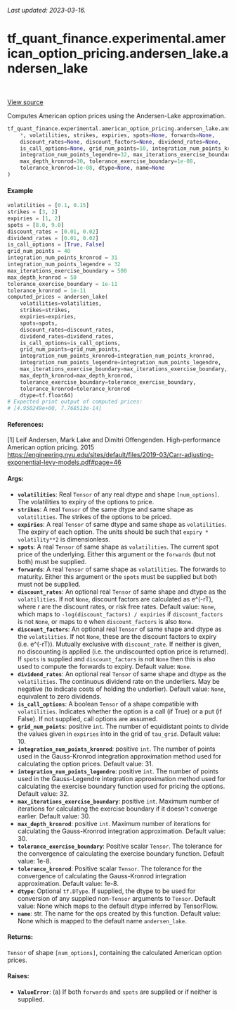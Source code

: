 <!--
This file is generated by a tool. Do not edit directly.
For open-source contributions the docs will be updated automatically.
-->

*Last updated: 2023-03-16.*

<div itemscope itemtype="http://developers.google.com/ReferenceObject">
<meta itemprop="name" content="tf_quant_finance.experimental.american_option_pricing.andersen_lake.andersen_lake" />
<meta itemprop="path" content="Stable" />
</div>

# tf_quant_finance.experimental.american_option_pricing.andersen_lake.andersen_lake

<!-- Insert buttons and diff -->

<table class="tfo-notebook-buttons tfo-api" align="left">
</table>

<a target="_blank" href="https://github.com/google/tf-quant-finance/blob/master/tf_quant_finance/experimental/american_option_pricing/andersen_lake.py">View source</a>



Computes American option prices using the Andersen-Lake approximation.

```python
tf_quant_finance.experimental.american_option_pricing.andersen_lake.andersen_lake(
    *, volatilities, strikes, expiries, spots=None, forwards=None,
    discount_rates=None, discount_factors=None, dividend_rates=None,
    is_call_options=None, grid_num_points=10, integration_num_points_kronrod=31,
    integration_num_points_legendre=32, max_iterations_exercise_boundary=30,
    max_depth_kronrod=30, tolerance_exercise_boundary=1e-08,
    tolerance_kronrod=1e-08, dtype=None, name=None
)
```



<!-- Placeholder for "Used in" -->

#### Example

```python
volatilities = [0.1, 0.15]
strikes = [3, 2]
expiries = [1, 2]
spots = [8.0, 9.0]
discount_rates = [0.01, 0.02]
dividend_rates = [0.01, 0.02]
is_call_options = [True, False]
grid_num_points = 40
integration_num_points_kronrod = 31
integration_num_points_legendre = 32
max_iterations_exercise_boundary = 500
max_depth_kronrod = 50
tolerance_exercise_boundary = 1e-11
tolerance_kronrod = 1e-11
computed_prices = andersen_lake(
    volatilities=volatilities,
    strikes=strikes,
    expiries=expiries,
    spots=spots,
    discount_rates=discount_rates,
    dividend_rates=dividend_rates,
    is_call_options=is_call_options,
    grid_num_points=grid_num_points,
    integration_num_points_kronrod=integration_num_points_kronrod,
    integration_num_points_legendre=integration_num_points_legendre,
    max_iterations_exercise_boundary=max_iterations_exercise_boundary,
    max_depth_kronrod=max_depth_kronrod,
    tolerance_exercise_boundary=tolerance_exercise_boundary,
    tolerance_kronrod=tolerance_kronrod
    dtype=tf.float64)
# Expected print output of computed prices:
# [4.950249e+00, 7.768513e-14]
```

#### References:
[1] Leif Andersen, Mark Lake and Dimitri Offengenden. High-performance
American option pricing. 2015
https://engineering.nyu.edu/sites/default/files/2019-03/Carr-adjusting-exponential-levy-models.pdf#page=46

#### Args:


* <b>`volatilities`</b>: Real `Tensor` of any real dtype and shape `[num_options]`.
  The volatilities to expiry of the options to price.
* <b>`strikes`</b>: A real `Tensor` of the same dtype and same shape as `volatilities`.
  The strikes of the options to be priced.
* <b>`expiries`</b>: A real `Tensor` of same dtype and same shape as `volatilities`.
  The expiry of each option. The units should be such that
  `expiry * volatility**2` is dimensionless.
* <b>`spots`</b>: A real `Tensor` of same shape as `volatilities`. The current spot
  price of the underlying. Either this argument or the `forwards` (but not
  both) must be supplied.
* <b>`forwards`</b>: A real `Tensor` of same shape as `volatilities`. The forwards to
  maturity. Either this argument or the `spots` must be supplied but both
  must not be supplied.
* <b>`discount_rates`</b>: An optional real `Tensor` of same shape and dtype as the
  `volatilities`. If not `None`, discount factors are calculated as e^(-rT),
  where r are the discount rates, or risk free rates.
  Default value: `None`, which maps to `-log(discount_factors) / expiries`
    if `discount_factors` is not `None`, or maps to `0` when
    `discount_factors` is also `None`.
* <b>`discount_factors`</b>: An optional real `Tensor` of same shape and dtype as the
  `volatilities`. If not `None`, these are the discount factors to expiry
  (i.e. e^(-rT)). Mutually exclusive with `discount_rate`. If neither is
  given, no discounting is applied (i.e. the undiscounted option price is
  returned). If `spots` is supplied and `discount_factors` is not `None`
  then this is also used to compute the forwards to expiry.
  Default value: `None`.
* <b>`dividend_rates`</b>: An optional real `Tensor` of same shape and dtype as the
  `volatilities`. The continuous dividend rate on the underliers. May be
  negative (to indicate costs of holding the underlier).
  Default value: `None`, equivalent to zero dividends.
* <b>`is_call_options`</b>: A boolean `Tensor` of a shape compatible with
  `volatilities`. Indicates whether the option is a call (if True) or a put
  (if False). If not supplied, call options are assumed.
* <b>`grid_num_points`</b>: positive `int`. The number of equidistant points to divide
  the values given in `expiries` into in the grid of `tau_grid`.
  Default value: 10.
* <b>`integration_num_points_kronrod`</b>: positive `int`. The number of points used in
  the Gauss-Kronrod integration approximation method used for
  calculating the option prices.
  Default value: 31.
* <b>`integration_num_points_legendre`</b>: positive `int`. The number of points used
  in the Gauss-Legendre integration approximation method used for
  calculating the exercise boundary function used for pricing the options.
  Default value: 32.
* <b>`max_iterations_exercise_boundary`</b>: positive `int`. Maximum number of
  iterations for calculating the exercise boundary if it doesn't converge
  earlier.
  Default value: 30.
* <b>`max_depth_kronrod`</b>: positive `int`. Maximum number of iterations for
  calculating the Gauss-Kronrod integration approximation.
  Default value: 30.
* <b>`tolerance_exercise_boundary`</b>: Positive scalar `Tensor`. The tolerance for the
  convergence of calculating the exercise boundary function.
  Default value: 1e-8.
* <b>`tolerance_kronrod`</b>: Positive scalar `Tensor`. The tolerance for the
  convergence of calculating the Gauss-Kronrod integration approximation.
  Default value: 1e-8.
* <b>`dtype`</b>: Optional `tf.DType`. If supplied, the dtype to be used for conversion
  of any supplied non-`Tensor` arguments to `Tensor`.
  Default value: None which maps to the default dtype inferred by
    TensorFlow.
* <b>`name`</b>: str. The name for the ops created by this function.
  Default value: None which is mapped to the default name `andersen_lake`.


#### Returns:

`Tensor` of shape `[num_options]`, containing the calculated American option
prices.



#### Raises:


* <b>`ValueError`</b>:   (a) If both `forwards` and `spots` are supplied or if neither is supplied.